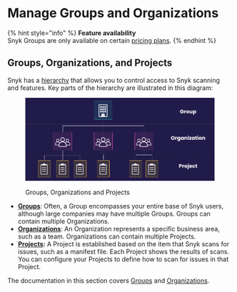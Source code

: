 # Manage Groups and Organizations

{% hint style="info" %}
**Feature availability**\
Snyk Groups are only available on certain [pricing plans](https://snyk.io/plans/).
{% endhint %}

## Groups, Organizations, and Projects

Snyk has a [hierarchy](../introduction-to-snyk-administration.md#accounts-groups-organizations-targets-and-projects) that allows you to control access to Snyk scanning and features. Key parts of the hierarchy are illustrated in this diagram:

<figure><img src="../../.gitbook/assets/image (1) (1) (1) (2).png" alt="Groups, Organizations and Projects"><figcaption><p>Groups, Organizations and Projects</p></figcaption></figure>

* [**Groups**](introduction-to-groups.md): Often, a Group encompasses your entire base of Snyk users, although large companies may have multiple Groups. Groups can contain multiple Organizations.
* [**Organizations**](whats-a-snyk-organization.md): An Organization represents a specific business area, such as a team. Organizations can contain multiple Projects.
* [**Projects**](../introduction-to-snyk-projects/)**:** A Project is established based on the item that Snyk scans for issues, such as a manifest file. Each Project shows the results of scans. You can configure your Projects to define how to scan for issues in that Project.

The documentation in this section covers [Groups](introduction-to-groups.md) and [Organizations](whats-a-snyk-organization.md).

##
